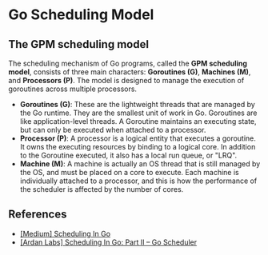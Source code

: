 # Go Scheduling Model

## The GPM scheduling model

The scheduling mechanism of Go programs, called the **GPM scheduling model**, consists of three main characters: **Goroutines (G)**, **Machines (M)**, and **Processors (P)**. The model is designed to manage the execution of goroutines across multiple processors.

* **Goroutines (G)**: These are the lightweight threads that are managed by the Go runtime. They are the smallest unit of work in Go. Goroutines are like application-level threads. A Goroutine maintains an executing state, but can only be executed when attached to a processor.
* **Processor (P)**: A processor is a logical entity that executes a goroutine. It owns the executing resources by binding to a logical core. In addition to the Goroutine executed, it also has a local run queue, or "LRQ".
* **Machine (M)**: A machine is actually an OS thread that is still managed by the OS, and must be placed on a core to execute. Each machine is individually attached to a processor, and this is how the performance of the scheduler is affected by the number of cores.

## References

* [[Medium] Scheduling In Go](https://medium.com/random-life-journal/scheduling-in-go-727c9b88c93a)
* [[Ardan Labs] Scheduling In Go: Part II – Go Scheduler](https://www.ardanlabs.com/blog/2018/08/scheduling-in-go-part2.html)
